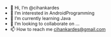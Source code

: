 - 👋 Hi, I’m @cihankardes
- 👀 I’m interested in AndroidProgramming
- 🌱 I’m currently learning Java
- 💞️ I’m looking to collaborate on ...
- 📫 How to reach me cihankardes@gmail.com

<!---
cihankardes/cihankardes is a ✨ special ✨ repository because its `README.md` (this file) appears on your GitHub profile.
You can click the Preview link to take a look at your changes.
--->
